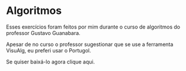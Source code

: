 # Algoritmos
 Esses exercícios foram feitos por mim durante o curso de algoritmos do professor Gustavo Guanabara.

 Apesar de no curso o professor sugestionar que se use a ferramenta VisuAlg, eu preferi usar o Portugol.

 Se quiser baixá-lo agora clique aqui.
 
